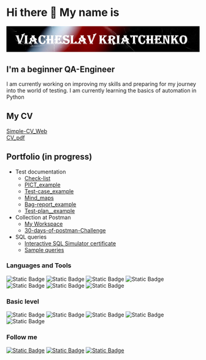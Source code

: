 # Hi there 👋 My name is 

<!--
**ViacheslavKriatchenko/ViacheslavKriatchenko** is a ✨ _special_ ✨ repository because its `README.md` (this file) appears on your GitHub profile.

Here are some ideas to get you started:

- 🔭 I’m currently working on ...
- 🌱 I’m currently learning ...
- 👯 I’m looking to collaborate on ...
- 🤔 I’m looking for help with ...
- 💬 Ask me about ...
- 📫 How to reach me: ...
- 😄 Pronouns: ...
- ⚡ Fun fact: ...
-->

[![Header](https://github.com/ViacheslavKriatchenko/ViacheslavKriatchenko/blob/main/assets/name.png)](https://github.com/ViacheslavKriatchenko/ViacheslavKriatchenko/blob/main/assets/name.png)

## I'm a beginner QA-Engineer
I am currently working on improving my skills and preparing for my journey into the world of testing. I am currently learning the basics of automation in Python
## My CV
[Simple-CV_Web](https://viacheslavkriatchenko.github.io/Simple-CV/)  
[CV_pdf](https://drive.google.com/file/d/14DZoLMTYYWy4rUVJtwrLvj3HWQgWp2Y_/view?usp=sharing)
## Portfolio (in progress)
* Test documentation
    + [Check-list](https://)
    + [PICT_example](https://docs.google.com/document/d/1DXtDxwD38Q8FJ_kxqnp5kI8Ge11LK14O/edit?usp=sharing&ouid=104305536812303428297&rtpof=true&sd=true)
    + [Test-case_example](https://drive.google.com/file/d/1X7val6cYm1XuF5-0VMQYKZOTBcWyaRK0/view?usp=sharing)
    + [Mind_maps](https://miro.com/app/board/uXjVNXzNHws=/)
    + [Bag-report_example](https://drive.google.com/file/d/1lPGAplIehd71-fgC0p0hUslsYjRbApiz/view?usp=sharing)
    + [Test-plan__example](https://drive.google.com/file/d/1B0y96dEFgi_32B1ATaDftXW46Jyt_o96/view?usp=sharing)
* Collection at Postman
    + [My Workspace](https://drive.google.com/drive/folders/1FUzptA_5yaUbE3DKDhZ6pqvLdvzfgQcD?usp=sharing)
    + [30-days-of-postman-Challenge](https://postman.com/slavencia/workspace/slavencia-30-days-of-postman)
* SQL queries
    + [Interactive SQL Simulator certificate](https://stepik.org/cert/2095550?lang=en)
    + [Sample queries](https://docs.google.com/document/d/1W7gvdSOA_jJ6jJuYZFf7NeX8AmWQWxaZ7mY0Jv4BRCY/edit?usp=sharing)
      
### Languages and Tools

![Static Badge](https://img.shields.io/badge/postgre-SQL-DarkRed?style=plastic&logo=postgresql&logoColor=40E0D0&color=black)
![Static Badge](https://img.shields.io/badge/Miro-Lime?style=plastic&logo=miro)
![Static Badge](https://img.shields.io/badge/QASE-black?style=plastic&logo=qase&logoColor=%234F46DC&)
![Static Badge](https://img.shields.io/badge/JIRA-black?style=plastic&logo=jirasoftware&logoColor=%230052CC&)
![Static Badge](https://img.shields.io/badge/Postman-%23FF6C37?style=plastic&logo=postman&logoColor=black)
![Static Badge](https://img.shields.io/badge/Charles-%231828FF?style=plastic&logo=charles&logoColor=%23F3F5F5)
![Static Badge](https://img.shields.io/badge/Swagger-%23072A50?style=plastic&logo=swagger&logoColor=%2385EA2D)

### Basic level

![Static Badge](https://img.shields.io/badge/HTML-CSS-Silver?style=plastic&logo=html5&logoColor=red&labelColor=black&color=black&)
![Static Badge](https://img.shields.io/badge/Python-black?style=plastic&logo=Python&logoColor=3776AB&link=https%3A%2F%2Fstepik.org%2Flesson%2F904834%2Fstep%2F2%3Funit%3D910296)
![Static Badge](https://img.shields.io/badge/Docker-white?style=plastic&logo=docker&logoColor=%232496ED)
![Static Badge](https://img.shields.io/badge/JavaScript-purple?style=plastic&logo=javascript&logoColor=%23F7DF1E)
![Static Badge](https://img.shields.io/badge/JMeter-%2307500B?style=plastic&logo=apachejmeter&logoColor=%23D22128)

### Follow me

[![Static Badge](https://img.shields.io/badge/-Instagram-Silver?style=plastic&logo=instagram&logoColor=red&color=black&)](https://www.Instagram.com/slava.v.k)
[![Static Badge](https://img.shields.io/badge/-Telegram-Silver?style=plastic&logo=telegram&logoColor=blue&color=black&)](https://t.me/Slava_K_V)
[![Static Badge](https://img.shields.io/badge/-Linkedin-Silver?style=plastic&logo=linkedin&logoColor=blue&color=black&)](https://www.linkedin.com/in/viacheslav-kriatchenko/)
